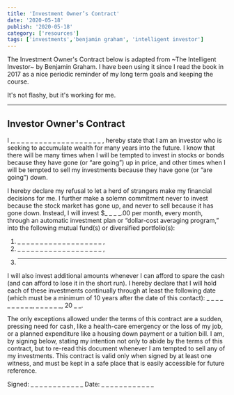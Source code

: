 ```yaml
---
title: 'Investment Owner’s Contract'
date: '2020-05-18'
publish: '2020-05-18'
category: ['resources']
tags: ['investments','benjamin graham', 'intelligent investor']
---
```


The Investment Owner's Contract below is adapted from ~The Intelligent Investor~ by Benjamin Graham. I have been using it since I read the book in 2017 as a nice periodic reminder of my long term goals and keeping the course.

It's not flashy, but it's working for me.

<hr>

## Investor Owner's Contract

I ,_ _ _ _ _ _ _ _ _ _ _ _ _ _ _ _ _ _ _ _ , hereby state that I am an investor who is seeking to accumulate wealth for many years into the future. I know that there will be many times when I will be tempted to invest in stocks or bonds because they have gone (or “are going”) up in price, and other times when I will be tempted to sell my investments because they have gone (or “are going”) down.

I hereby declare my refusal to let a herd of strangers make my financial decisions for me. I further make a solemn commitment never to invest because the stock market has gone up, and never to sell because it has gone down. Instead, I will invest $_ _ _ _.00 per month, every month, through an automatic investment plan or “dollar-cost averaging program,” into the following mutual fund(s) or diversified portfolio(s):
1. _ _ _ _ _ _ _ _ _ _ _ _ _ _ _ _ _ _ _ ,
2. _ _ _ _ _ _ _ _ _ _ _ _ _ _ _ _ _ _ _ ,
3. _ _ _ _ _ _ _ _ _ _ _ _ _ _ _ _ _ _ _

I will also invest additional amounts whenever I can afford to spare the cash (and can afford to lose it in the short run). I hereby declare that I will hold each of these investments continually through at least the following date (which must be a minimum of 10 years after the date of this contact):
_ _ _ _ _ _ _ _ _ _,  _ _ _ _ _ _,  20 _ _.

The only exceptions allowed under the terms of this contract are a sudden, pressing need for cash, like a health-care emergency or the loss of my job, or a planned expenditure like a housing down payment or a tuition bill. I am, by signing below, stating my intention not only to abide by the terms of this contract, but to re-read this document whenever I am tempted to sell any of my investments. This contract is valid only when signed by at least one witness, and must be kept in a safe place that is easily accessible for future reference.

Signed: _ _ _ _ _ _ _ _ _ _ _ _ Date: _ _ _ _ _ _ _ _ _ _ _ _

